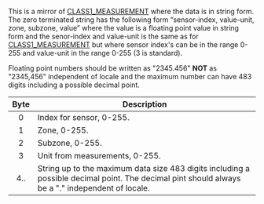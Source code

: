 This is a mirror of [CLASS1_MEASUREMENT](./class1.measurement.md) where the data is in string form. The zero terminated string has the following form “sensor-index, value-unit, zone, subzone, value” where the value is a floating point value in string form and the senor-index and value-unit is the same as for [CLASS1_MEASUREMENT](./class1.measurement.md) but where sensor index's can be in the range 0-255 and value-unit in the range 0-255 (3 is standard).

Floating point numbers should be written as "2345.456" **NOT** as "2345,456" independent of locale and the maximum number can have 483 digits including a possible decimal point.

 | Byte | Description                                                                                                                                      | 
 | :----: | -----------                                                                                                                                      | 
 | 0    | Index for sensor, 0-255.                                                                                                                         | 
 | 1    | Zone, 0-255.                                                                                                                                     | 
 | 2    | Subzone, 0-255.                                                                                                                                  | 
 | 3    | Unit from measurements, 0-255.                                                                                                                   | 
 | 4..  | String up to the maximum data size 483 digits including a possible decimal point. The decimal pint should always be a "." independent of locale. | 
